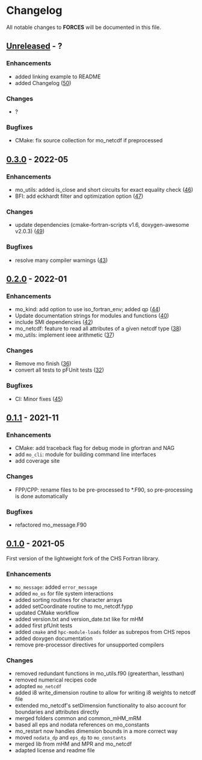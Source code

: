 # Changelog

All notable changes to **FORCES** will be documented in this file.


## [Unreleased] - ?
### Enhancements
- added linking example to README
- added Changelog ([50](https://git.ufz.de/chs/forces/-/merge_requests/50))

### Changes
- ?

### Bugfixes
- CMake: fix source collection for mo_netcdf if preprocessed

## [0.3.0] - 2022-05
### Enhancements
- mo_utils: added is_close and short circuits for exact equality check ([46](https://git.ufz.de/chs/forces/-/merge_requests/46))
- BFI: add eckhardt filter and optimization option ([47](https://git.ufz.de/chs/forces/-/merge_requests/47))

### Changes
- update dependencies (cmake-fortran-scripts v1.6, doxygen-awesome v2.0.3) ([49](https://git.ufz.de/chs/forces/-/merge_requests/49))

### Bugfixes
- resolve many compiler warnings ([43](https://git.ufz.de/chs/forces/-/merge_requests/43))


## [0.2.0] - 2022-01
### Enhancements
- mo_kind: add option to use iso_fortran_env; added qp ([44](https://git.ufz.de/chs/forces/-/merge_requests/44))
- Update documentation strings for modules and functions ([40](https://git.ufz.de/chs/forces/-/merge_requests/40))
- include SMI dependencies ([42](https://git.ufz.de/chs/forces/-/merge_requests/42))
- mo_netcdf: feature to read all attributes of a given netcdf type ([38](https://git.ufz.de/chs/forces/-/merge_requests/38))
- mo_utils: implement ieee arithmetic ([37](https://git.ufz.de/chs/forces/-/merge_requests/37))

### Changes
- Remove mo finish ([36](https://git.ufz.de/chs/forces/-/merge_requests/36))
- convert all tests to pFUnit tests ([32](https://git.ufz.de/chs/forces/-/merge_requests/32))

### Bugfixes
- CI: Minor fixes ([45](https://git.ufz.de/chs/forces/-/merge_requests/45))


## [0.1.1] - 2021-11
### Enhancements
- CMake: add traceback flag for debug mode in gfortran and NAG
- add `mo_cli`: module for building command line interfaces
- add coverage site

### Changes
- FPP/CPP: rename files to be pre-processed to *.F90, so pre-processing is done automatically

### Bugfixes
- refactored mo_message.F90


## [0.1.0] - 2021-05

First version of the lightweight fork of the CHS Fortran library.

### Enhancements
- `mo_message`: added `error_message`
- added `mo_os` for file system interactions
- added sorting routines for character arrays
- added setCoordinate routine to mo_netcdf.fypp
- updated CMake workflow
- added version.txt and version_date.txt like for mHM
- added first pfUnit tests
- added `cmake` and `hpc-module-loads` folder as subrepos from CHS repos
- added doxygen documentation
- remove pre-processor directives for unsupported compilers

### Changes
- removed redundant functions in mo_utils.f90 (greaterthan, lessthan)
- removed numerical recipes code
- adopted `mo_netcdf`
- added i8 write_dimension routine to allow for writing i8 weights to netcdf file
- extended mo_netcdf's setDimension functionality to also account for boundaries and attributes directly
- merged folders common and common_mHM_mRM
- based all eps and nodata references on mo_constants
- mo_restart now handles dimension bounds in a more correct way
- moved `nodata_dp` and `eps_dp` to `mo_constants`
- merged lib from mHM and MPR and mo_netcdf
- adapted license and readme file


[Unreleased]: https://git.ufz.de/chs/forces/-/compare/v0.3.0...main
[0.3.0]: https://git.ufz.de/chs/forces/-/compare/v0.2.0...v0.3.0
[0.2.0]: https://git.ufz.de/chs/forces/-/compare/v0.1.1...v0.2.0
[0.1.1]: https://git.ufz.de/chs/forces/-/compare/v0.1.0...v0.1.1
[0.1.0]: https://git.ufz.de/chs/forces/-/commits/v0.1.0/
